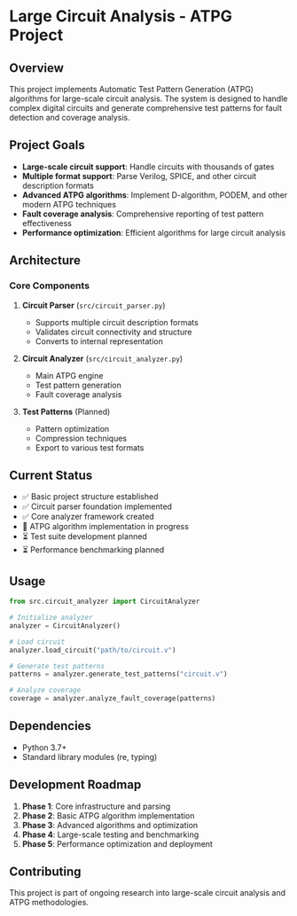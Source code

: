 # Large Circuit Analysis - ATPG Project

## Overview

This project implements Automatic Test Pattern Generation (ATPG) algorithms for large-scale circuit analysis. The system is designed to handle complex digital circuits and generate comprehensive test patterns for fault detection and coverage analysis.

## Project Goals

- **Large-scale circuit support**: Handle circuits with thousands of gates
- **Multiple format support**: Parse Verilog, SPICE, and other circuit description formats
- **Advanced ATPG algorithms**: Implement D-algorithm, PODEM, and other modern ATPG techniques
- **Fault coverage analysis**: Comprehensive reporting of test pattern effectiveness
- **Performance optimization**: Efficient algorithms for large circuit analysis

## Architecture

### Core Components

1. **Circuit Parser** (`src/circuit_parser.py`)
   - Supports multiple circuit description formats
   - Validates circuit connectivity and structure
   - Converts to internal representation

2. **Circuit Analyzer** (`src/circuit_analyzer.py`)
   - Main ATPG engine
   - Test pattern generation
   - Fault coverage analysis

3. **Test Patterns** (Planned)
   - Pattern optimization
   - Compression techniques
   - Export to various test formats

## Current Status

- ✅ Basic project structure established
- ✅ Circuit parser foundation implemented
- ✅ Core analyzer framework created
- 🔄 ATPG algorithm implementation in progress
- ⏳ Test suite development planned
- ⏳ Performance benchmarking planned

## Usage

```python
from src.circuit_analyzer import CircuitAnalyzer

# Initialize analyzer
analyzer = CircuitAnalyzer()

# Load circuit
analyzer.load_circuit("path/to/circuit.v")

# Generate test patterns
patterns = analyzer.generate_test_patterns("circuit.v")

# Analyze coverage
coverage = analyzer.analyze_fault_coverage(patterns)
```

## Dependencies

- Python 3.7+
- Standard library modules (re, typing)

## Development Roadmap

1. **Phase 1**: Core infrastructure and parsing
2. **Phase 2**: Basic ATPG algorithm implementation
3. **Phase 3**: Advanced algorithms and optimization
4. **Phase 4**: Large-scale testing and benchmarking
5. **Phase 5**: Performance optimization and deployment

## Contributing

This project is part of ongoing research into large-scale circuit analysis and ATPG methodologies.